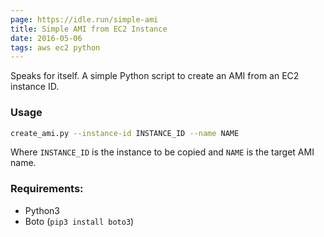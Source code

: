 ```yaml
---
page: https://idle.run/simple-ami
title: Simple AMI from EC2 Instance
date: 2016-05-06
tags: aws ec2 python
---
```


Speaks for itself. A simple Python script to create an AMI from an EC2 instance ID.

### Usage

```bash
create_ami.py --instance-id INSTANCE_ID --name NAME
```

Where `INSTANCE_ID` is the instance to be copied and `NAME` is the target AMI name.

### Requirements:

* Python3
* Boto (`pip3 install boto3`)
